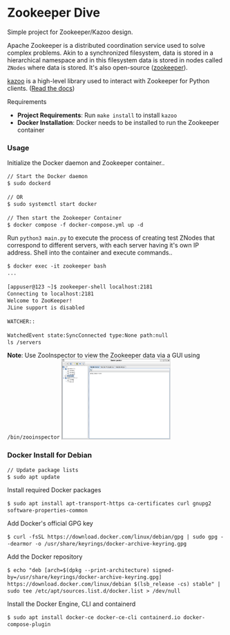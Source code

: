 # Zookeeper Dive

Simple project for Zookeeper/Kazoo design.

Apache Zookeeper is a distributed coordination service used to solve complex problems. Akin to a synchronized filesystem, data is stored in a hierarchical namespace and in this filesystem data is stored in nodes called `ZNodes` where data is stored. It's also open-source ([zookeeper](https://github.com/apache/zookeeper)). 

[kazoo](https://github.com/python-zk/kazoo/tree/master) is a high-level library used to interact with Zookeeper for Python clients. ([Read the docs](https://kazoo.readthedocs.io/en/latest/))

Requirements
- **Project Requirements**: Run `make install` to install `kazoo`
- **Docker Installation**: Docker needs to be installed to run the Zookeeper container

### Usage
Initialize the Docker daemon and Zookeeper container..
```
// Start the Docker daemon
$ sudo dockerd

// OR 
$ sudo systemctl start docker

// Then start the Zookeeper Container
$ docker compose -f docker-compose.yml up -d
```

Run `python3 main.py` to execute the process of creating test ZNodes that correspond to different servers, with each server having it's own IP address. Shell into the container and execute commands..
```
$ docker exec -it zookeeper bash
...

[appuser@123 ~]$ zookeeper-shell localhost:2181
Connecting to localhost:2181
Welcome to ZooKeeper!
JLine support is disabled

WATCHER::

WatchedEvent state:SyncConnected type:None path:null
ls /servers
```

**Note**: Use ZooInspector to view the Zookeeper data via a GUI using `/bin/zooinspector`
<img src="img/image.png" alt="Zooinspector" width=50%>

### Docker Install for Debian

```
// Update package lists
$ sudo apt update
```

Install required Docker packages

```
$ sudo apt install apt-transport-https ca-certificates curl gnupg2 software-properties-common
```

Add Docker's official GPG key
```
$ curl -fsSL https://download.docker.com/linux/debian/gpg | sudo gpg --dearmor -o /usr/share/keyrings/docker-archive-keyring.gpg
```

Add the Docker repository
```
$ echo "deb [arch=$(dpkg --print-architecture) signed-by=/usr/share/keyrings/docker-archive-keyring.gpg] https://download.docker.com/linux/debian $(lsb_release -cs) stable" | sudo tee /etc/apt/sources.list.d/docker.list > /dev/null
```

Install the Docker Engine, CLI and containerd
```
$ sudo apt install docker-ce docker-ce-cli containerd.io docker-compose-plugin
```